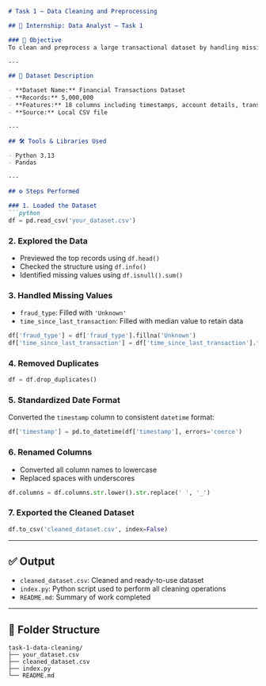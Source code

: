 

````markdown
# Task 1 – Data Cleaning and Preprocessing

## 📌 Internship: Data Analyst – Task 1

### 🎯 Objective
To clean and preprocess a large transactional dataset by handling missing values, eliminating duplicates, standardizing formats, and preparing it for further analysis or modeling.

---

## 📂 Dataset Description

- **Dataset Name:** Financial Transactions Dataset
- **Records:** 5,000,000
- **Features:** 18 columns including timestamps, account details, transaction type, fraud flags, etc.
- **Source:** Local CSV file

---

## 🛠 Tools & Libraries Used

- Python 3.13
- Pandas

---

## ⚙️ Steps Performed

### 1. Loaded the Dataset
```python
df = pd.read_csv('your_dataset.csv')
````

### 2. Explored the Data

* Previewed the top records using `df.head()`
* Checked the structure using `df.info()`
* Identified missing values using `df.isnull().sum()`

### 3. Handled Missing Values

* `fraud_type`: Filled with `'Unknown'`
* `time_since_last_transaction`: Filled with median value to retain data

```python
df['fraud_type'] = df['fraud_type'].fillna('Unknown')
df['time_since_last_transaction'] = df['time_since_last_transaction'].fillna(df['time_since_last_transaction'].median())
```

### 4. Removed Duplicates

```python
df = df.drop_duplicates()
```

### 5. Standardized Date Format

Converted the `timestamp` column to consistent `datetime` format:

```python
df['timestamp'] = pd.to_datetime(df['timestamp'], errors='coerce')
```

### 6. Renamed Columns

* Converted all column names to lowercase
* Replaced spaces with underscores

```python
df.columns = df.columns.str.lower().str.replace(' ', '_')
```

### 7. Exported the Cleaned Dataset

```python
df.to_csv('cleaned_dataset.csv', index=False)
```

---

## ✅ Output

* `cleaned_dataset.csv`: Cleaned and ready-to-use dataset
* `index.py`: Python script used to perform all cleaning operations
* `README.md`: Summary of work completed

---

## 📁 Folder Structure

```
task-1-data-cleaning/
├── your_dataset.csv
├── cleaned_dataset.csv
├── index.py
└── README.md
